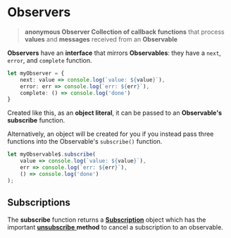 # Observers

> **anonymous Observer Collection of callback functions** that process **values** and **messages** received from an **Observable**

**Observers** have an **interface** that mirrors **Observables**: they have a `next`, `error`, and `complete` function.

```typescript
let myObserver = {
    next: value => console.log(`value: ${value}`),
    error: err => console.log(`err: ${err}`),
    complete: () => console.log('done')
}
```

Created like this, as an **object literal**, it can be passed to an **Observable's subscribe** function. 

Alternatively, an object will be created for you if you instead pass three functions into the Observable's `subscribe()` function.

```typescript
let myObservable$.subscribe(
    value => console.log(`value: ${value}`),
    err => console.log(`err: ${err}`),
    () => console.log('done')
);
```

## Subscriptions

The **subscribe** function returns a [**Subscription**](https://rxjs-dev.firebaseapp.com/guide/subscription) object which has the important [**unsubscribe** ](https://rxjs-dev.firebaseapp.com/api/index/class/Subscription#unsubscribe-)**method** to cancel a subscription to an observable.



